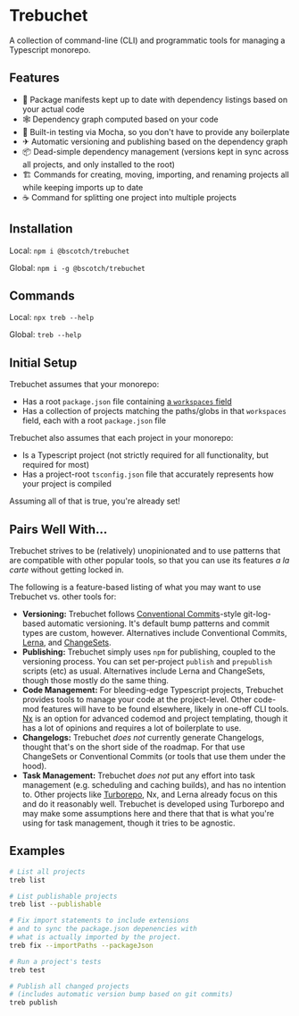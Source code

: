 # Trebuchet

A collection of command-line (CLI) and programmatic tools for managing a Typescript monorepo.

## Features

- 🤖 Package manifests kept up to date with dependency listings based on your actual code
- 🕸 Dependency graph computed based on your code
- 🧪 Built-in testing via Mocha, so you don't have to provide any boilerplate
- ✈ Automatic versioning and publishing based on the dependency graph
- 📦 Dead-simple dependency management (versions kept in sync across all projects, and only installed to the root)
- 🏗 Commands for creating, moving, importing, and renaming projects all while keeping imports up to date
- ☕ Command for splitting one project into multiple projects

## Installation

Local: `npm i @bscotch/trebuchet`

Global: `npm i -g @bscotch/trebuchet`

## Commands

Local: `npx treb --help`

Global: `treb --help`

## Initial Setup

Trebuchet assumes that your monorepo:

- Has a root `package.json` file containing [a `workspaces` field](https://docs.npmjs.com/cli/v8/using-npm/workspaces)
- Has a collection of projects matching the paths/globs in that `workspaces` field, each with a root `package.json` file

Trebuchet also assumes that each project in your monorepo:

- Is a Typescript project (not strictly required for all functionality, but required for most)
- Has a project-root `tsconfig.json` file that accurately represents how your project is compiled

Assuming all of that is true, you're already set!

## Pairs Well With...

Trebuchet strives to be (relatively) unopinionated and to use patterns that are compatible with other popular tools, so that you can use its features _a la carte_ without getting locked in.

The following is a feature-based listing of what you may want to use Trebuchet vs. other tools for:

- **Versioning:** Trebuchet follows [Conventional Commits](https://www.conventionalcommits.org/en/v1.0.0/)-style git-log-based automatic versioning. It's default bump patterns and commit types are custom, however. Alternatives include Conventional Commits, [Lerna](https://lerna.js.org/), and [ChangeSets](https://github.com/changesets/changesets).
- **Publishing:** Trebuchet simply uses `npm` for publishing, coupled to the versioning process. You can set per-project `publish` and `prepublish` scripts (etc) as usual. Alternatives include Lerna and ChangeSets, though those mostly do the same thing.
- **Code Management:** For bleeding-edge Typescript projects, Trebuchet provides tools to manage your code at the project-level. Other code-mod features will have to be found elsewhere, likely in one-off CLI tools. [Nx](https://nx.dev/) is an option for advanced codemod and project templating, though it has a lot of opinions and requires a lot of boilerplate to use.
- **Changelogs:** Trebuchet _does not_ currently generate Changelogs, thought that's on the short side of the roadmap. For that use ChangeSets or Conventional Commits (or tools that use them under the hood).
- **Task Management:** Trebuchet _does not_ put any effort into task management (e.g. scheduling and caching builds), and has no intention to. Other projects like [Turborepo](https://turborepo.org/), Nx, and Lerna already focus on this and do it reasonably well. Trebuchet is developed using Turborepo and may make some assumptions here and there that that is what you're using for task management, though it tries to be agnostic.

## Examples

```sh
# List all projects
treb list

# List publishable projects
treb list --publishable

# Fix import statements to include extensions
# and to sync the package.json depenencies with
# what is actually imported by the project.
treb fix --importPaths --packageJson

# Run a project's tests
treb test

# Publish all changed projects
# (includes automatic version bump based on git commits)
treb publish
```
